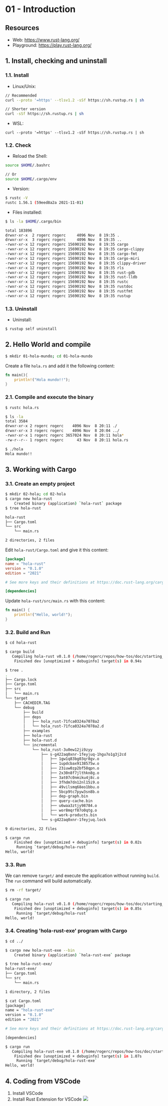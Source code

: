 # 01 - Introduction

## Resources

* Web: https://www.rust-lang.org/
* Playground: https://play.rust-lang.org/

## 1. Install, checking and uninstall

### 1.1. Install

* Linux/Unix: 

```sh
// Recommended
curl --proto '=https' --tlsv1.2 -sSf https://sh.rustup.rs | sh

// Shorter version
curl -sSf https://sh.rustup.rs | sh
```

* WSL: 
```
curl --proto '=https' --tlsv1.2 -sSf https://sh.rustup.rs | sh
```

### 1.2. Check 

* Reload the Shell: 
```sh
source $HOME/.bashrc

// Or
source $HOME/.cargo/env
```

* Version: 
```sh
$ rustc -V
rustc 1.56.1 (59eed8a2a 2021-11-01)
```

* Files installed:
```sh
$ ls -la $HOME/.cargo/bin

total 183896
drwxr-xr-x  2 rogerc rogerc     4096 Nov  8 19:35 .
drwxr-xr-x  3 rogerc rogerc     4096 Nov  8 19:35 ..
-rwxr-xr-x 12 rogerc rogerc 15690192 Nov  8 19:35 cargo
-rwxr-xr-x 12 rogerc rogerc 15690192 Nov  8 19:35 cargo-clippy
-rwxr-xr-x 12 rogerc rogerc 15690192 Nov  8 19:35 cargo-fmt
-rwxr-xr-x 12 rogerc rogerc 15690192 Nov  8 19:35 cargo-miri
-rwxr-xr-x 12 rogerc rogerc 15690192 Nov  8 19:35 clippy-driver
-rwxr-xr-x 12 rogerc rogerc 15690192 Nov  8 19:35 rls
-rwxr-xr-x 12 rogerc rogerc 15690192 Nov  8 19:35 rust-gdb
-rwxr-xr-x 12 rogerc rogerc 15690192 Nov  8 19:35 rust-lldb
-rwxr-xr-x 12 rogerc rogerc 15690192 Nov  8 19:35 rustc
-rwxr-xr-x 12 rogerc rogerc 15690192 Nov  8 19:35 rustdoc
-rwxr-xr-x 12 rogerc rogerc 15690192 Nov  8 19:35 rustfmt
-rwxr-xr-x 12 rogerc rogerc 15690192 Nov  8 19:35 rustup
```

### 1.3. Uninstall

* Uninstall: 
```sh
$ rustup self uninstall
```

## 2. Hello World and compile

```sh
$ mkdir 01-hola-mundo; cd 01-hola-mundo
```
Create a file `hola.rs` and add it the following content:
```rust
fn main(){
    println!("Hola mundo!!");
}
```

### 2.1. Compile and execute the binary

```sh
$ rustc hola.rs 

$ ls -la 
total 3584
drwxr-xr-x 2 rogerc rogerc    4096 Nov  8 20:11 ./
drwxr-xr-x 3 rogerc rogerc    4096 Nov  8 20:04 ../
-rwxr-xr-x 1 rogerc rogerc 3657024 Nov  8 20:11 hola*
-rw-r--r-- 1 rogerc rogerc      43 Nov  8 20:11 hola.rs

$ ./hola
Hola mundo!!
``` 

## 3. Working with Cargo

### 3.1. Create an empty project

```sh
$ mkdir 02-hola; cd 02-hola
$ cargo new hola-rust
    Created binary (application) `hola-rust` package
$ tree hola-rust

hola-rust
├── Cargo.toml
└── src
    └── main.rs

2 directories, 2 files
```

Edit `hola-rust/Cargo.toml` and give it this content:
```toml
[package]
name = "hola-rust"
version = "0.1.0"
edition = "2021"

# See more keys and their definitions at https://doc.rust-lang.org/cargo/reference/manifest.html

[dependencies]
```

Update `hola-rust/src/main.rs` with this content:
```rust
fn main() {
    println!("Hello, world!");
}
``` 

### 3.2. Build and Run

```sh
$ cd hola-rust

$ cargo build
   Compiling hola-rust v0.1.0 (/home/rogerc/repos/how-tos/doc/starting_with_rust/02-hola/hola-rust)
    Finished dev [unoptimized + debuginfo] target(s) in 0.94s

$ tree .
.
├── Cargo.lock
├── Cargo.toml
├── src
│   └── main.rs
└── target
    ├── CACHEDIR.TAG
    └── debug
        ├── build
        ├── deps
        │   ├── hola_rust-71fca0324a7078a2
        │   └── hola_rust-71fca0324a7078a2.d
        ├── examples
        ├── hola-rust
        ├── hola-rust.d
        └── incremental
            └── hola_rust-3u0ew12ji9zyy
                ├── s-g422aq0xnr-1feyjuq-1hgu7o1g3j2cd
                │   ├── 1gw1q83bg03qr8gv.o
                │   ├── 1updcbax9138575w.o
                │   ├── 23iuw0zp2bf58qpn.o
                │   ├── 2x30n8f7jlthkn8g.o
                │   ├── 3at07c0nmiku4j8c.o
                │   ├── 3fhdm7dn12nl15i9.o
                │   ├── 49vilsmq68eo1bbu.o
                │   ├── 5bcp9tc7pyw3sn8b.o
                │   ├── dep-graph.bin
                │   ├── query-cache.bin
                │   ├── u6waa3ztjy98784.o
                │   ├── wor8mqrf87o0qtg.o
                │   └── work-products.bin
                └── s-g422aq0xnr-1feyjuq.lock

9 directories, 22 files

$ cargo run
    Finished dev [unoptimized + debuginfo] target(s) in 0.02s
     Running `target/debug/hola-rust`
Hello, world!
```

### 3.3. Run

We can remove `target/` and execute the application without running `build`. The `run` command will build automatically.
```sh
$ rm -rf target/

$ cargo run
   Compiling hola-rust v0.1.0 (/home/rogerc/repos/how-tos/doc/starting_with_rust/02-hola/hola-rust)
    Finished dev [unoptimized + debuginfo] target(s) in 0.85s
     Running `target/debug/hola-rust`
Hello, world!
```

### 3.4. Creating 'hola-rust-exe' program with Cargo
```sh
$ cd ../

$ cargo new hola-rust-exe --bin
    Created binary (application) `hola-rust-exe` package

$ tree hola-rust-exe/
hola-rust-exe/
├── Cargo.toml
└── src
    └── main.rs

1 directory, 2 files

$ cat Cargo.toml 
[package]
name = "hola-rust-exe"
version = "0.1.0"
edition = "2021"

# See more keys and their definitions at https://doc.rust-lang.org/cargo/reference/manifest.html

[dependencies]

$ cargo run
   Compiling hola-rust-exe v0.1.0 (/home/rogerc/repos/how-tos/doc/starting_with_rust/02-hola/hola-rust-exe)
    Finished dev [unoptimized + debuginfo] target(s) in 1.07s
     Running `target/debug/hola-rust-exe`
Hello, world!
```

## 4. Coding from VSCode

1. Install VSCode
2. Install Rust Extension for VSCode
![](imgs/01-install-rust-extension-vscode.png)
